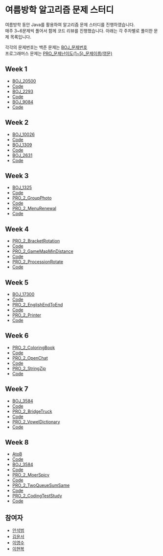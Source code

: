 # 여름방학 알고리즘 문제 스터디

여름방학 동안 Java를 활용하여 알고리즘 문제 스터디를 진행하였습니다.<br>매주 3~6문제씩 풀어서 함께 코드 리뷰를 진행했습니다. 아래는 각 주차별로 풀이한 문제 목록입니다.

각각의 문제번호는 백준 문제는 [BOJ_문제번호](https://acmicpc.net/problem/문제번호)<br>
프로그래머스 문제는 [PRO_문제난이도(1~5)_문제이름(영문)](https://school.programmers.co.kr/learn/courses/30/lessons/문제번호)

## Week 1

- [BOJ_20500](https://acmicpc.net/problem/20500)<br>
- [Code](https://github.com/Ahnseokbeom/Summer-Vacation-Coding-Pracitce/tree/main/SummerCoding/src/Week1/BOJ_20500.java)<br>
- [BOJ_2293](https://acmicpc.net/problem/2293)<br>
- [Code](https://github.com/Ahnseokbeom/Summer-Vacation-Coding-Pracitce/tree/main/SummerCoding/src/Week1/BOJ_2293.java)<br>
- [BOJ_9084](https://acmicpc.net/problem/9084)<br>
- [Code](https://github.com/Ahnseokbeom/Summer-Vacation-Coding-Pracitce/tree/main/SummerCoding/src/Week1/BOJ_9084.java)

## Week 2

- [BOJ_10026](https://acmicpc.net/problem/10026)<br>
- [Code](https://github.com/Ahnseokbeom/Summer-Vacation-Coding-Pracitce/tree/main/SummerCoding/src/Week2/BOJ_10026.java)<br>
- [BOJ_1309](https://acmicpc.net/problem/1309)<br>
- [Code](https://github.com/Ahnseokbeom/Summer-Vacation-Coding-Pracitce/tree/main/SummerCoding/src/Week2/BOJ_1309.java)<br>
- [BOJ_2631](https://acmicpc.net/problem/2631)<br>
- [Code](https://github.com/Ahnseokbeom/Summer-Vacation-Coding-Pracitce/tree/main/SummerCoding/src/Week2/BOJ_2631.java)


## Week 3

- [BOJ_1325](https://acmicpc.net/problem/1325)<br>
- [Code](https://github.com/Ahnseokbeom/Summer-Vacation-Coding-Pracitce/tree/main/SummerCoding/src/Week3/BOJ_1325.java)<br>
- [PRO_2_GroupPhoto](https://school.programmers.co.kr/learn/courses/30/lessons/1835)<br>
- [Code](https://github.com/Ahnseokbeom/Summer-Vacation-Coding-Pracitce/tree/main/SummerCoding/src/Week3/PRO_2_GroupPhoto.java)<br>
- [PRO_2_MenuRenewal](https://school.programmers.co.kr/learn/courses/30/lessons/72411)<br>
- [Code](https://github.com/Ahnseokbeom/Summer-Vacation-Coding-Pracitce/tree/main/SummerCoding/src/Week3/PRO_2_MenuRenewal.java)

## Week 4

- [PRO_2_BracketRotation](https://school.programmers.co.kr/learn/courses/30/lessons/76502)<br>
- [Code](https://github.com/Ahnseokbeom/Summer-Vacation-Coding-Pracitce/tree/main/SummerCoding/src/Week4/PRO_2_BracketRotation.java)<br>
- [PRO_2_GameMapMinDistance](https://school.programmers.co.kr/learn/courses/30/lessons/1844)<br>
- [Code](https://github.com/Ahnseokbeom/Summer-Vacation-Coding-Pracitce/tree/main/SummerCoding/src/Week4/PRO_2_GameMapMinDistance.java)<br>
- [PRO_2_ProcessionRotate](https://school.programmers.co.kr/learn/courses/30/lessons/77485)<br>
- [Code](https://github.com/Ahnseokbeom/Summer-Vacation-Coding-Pracitce/tree/main/SummerCoding/src/Week4/PRO_2_ProcessionRotate.java)

## Week 5

- [BOJ_17300](https://acmicpc.net/problem/17300)<br>
- [Code](https://github.com/Ahnseokbeom/Summer-Vacation-Coding-Pracitce/tree/main/SummerCoding/src/Week5/BOJ_17300.java)<br>
- [PRO_2_EnglishEndToEnd](https://school.programmers.co.kr/learn/courses/30/lessons/12981)<br>
- [Code](https://github.com/Ahnseokbeom/Summer-Vacation-Coding-Pracitce/tree/main/SummerCoding/src/Week5/PRO_2_EnglishEndToEnd.java)<br>
- [PRO_2_Printer](https://school.programmers.co.kr/learn/courses/30/lessons/42587)<br>
- [Code](https://github.com/Ahnseokbeom/Summer-Vacation-Coding-Pracitce/tree/main/SummerCoding/src/Week5/PRO_2_Printer.java)

## Week 6

- [PRO_2_ColoringBook](https://school.programmers.co.kr/learn/courses/30/lessons/1829)<br>
- [Code](https://github.com/Ahnseokbeom/Summer-Vacation-Coding-Pracitce/tree/main/SummerCoding/src/Week6/PRO_2_ColoringBook.java)<br>
- [PRO_2_OpenChat](https://school.programmers.co.kr/learn/courses/30/lessons/42888)<br>
- [Code](https://github.com/Ahnseokbeom/Summer-Vacation-Coding-Pracitce/tree/main/SummerCoding/src/Week6/PRO_2_OpenChat.java)<br>
- [PRO_2_StringZip](https://school.programmers.co.kr/learn/courses/30/lessons/60057)<br>
- [Code](https://github.com/Ahnseokbeom/Summer-Vacation-Coding-Pracitce/tree/main/SummerCoding/src/Week6/PRO_2_StringZip.java)

## Week 7

- [BOJ_3584](https://acmicpc.net/problem/3584)<br>
- [Code](https://github.com/Ahnseokbeom/Summer-Vacation-Coding-Pracitce/tree/main/SummerCoding/src/Week7/BOJ_3584.java)<br>
- [PRO_2_BridgeTruck](https://school.programmers.co.kr/learn/courses/30/lessons/42583)<br>
- [Code](https://github.com/Ahnseokbeom/Summer-Vacation-Coding-Pracitce/tree/main/SummerCoding/src/Week7/PRO_2_BridgeTruck.java)<br>
- [PRO_2_VowelDictionary](https://school.programmers.co.kr/learn/courses/30/lessons/84512)<br>
- [Code](https://github.com/Ahnseokbeom/Summer-Vacation-Coding-Pracitce/tree/main/SummerCoding/src/Week7/PRO_2_VowelDictionary.java)

## Week 8

- [AtoB](AtoB.java)<br>
- [Code](https://github.com/Ahnseokbeom/Summer-Vacation-Coding-Pracitce/tree/main/SummerCoding/src/Week8/AtoB.java)<br>
- [BOJ_3584](https://acmicpc.net/problem/3584)<br>
- [Code](https://github.com/Ahnseokbeom/Summer-Vacation-Coding-Pracitce/tree/main/SummerCoding/src/Week8/BOJ_3584.java)<br>
- [PRO_2_MoerSpicy](https://school.programmers.co.kr/learn/courses/30/lessons/42626)<br>
- [Code](https://github.com/Ahnseokbeom/Summer-Vacation-Coding-Pracitce/tree/main/SummerCoding/src/Week8/PRO_2_MoerSpicy.java)<br>
- [PRO_2_TwoQueueSumSame](https://school.programmers.co.kr/learn/courses/30/lessons/118667)<br>
- [Code](https://github.com/Ahnseokbeom/Summer-Vacation-Coding-Pracitce/tree/main/SummerCoding/src/Week8/PRO_2_TwoQueueSumSame.java)<br>
- [PRO_2_CodingTestStudy](https://school.programmers.co.kr/learn/courses/30/lessons/118668)<br>
- [Code](https://github.com/Ahnseokbeom/Summer-Vacation-Coding-Pracitce/tree/main/SummerCoding/src/Week8/PRO_2_CodingTestStudy.java)

## 참여자

- [안석범](https://github.com/Ahnseokbeom)
- [김윤서](https://github.com/nn98)
- [이영수](https://github.com/styx2021)
- [이현복](https://github.com/LEEHYUNBOK)
